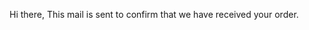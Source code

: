 <cfmail subject="Your Order" from="whatever@lucee.org" to="whatever@gmail.com"> Hi there, This mail is sent to confirm that we have received your order. </cfmail>
